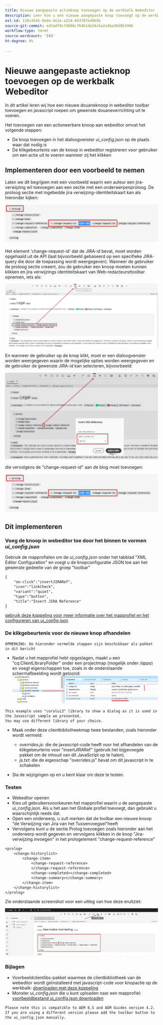 ```yaml
---
title: Nieuwe aangepaste actieknop toevoegen op de werkbalk Webeditor
description: Leer hoe u een nieuwe aangepaste knop toevoegt op de werkbalk voor spetters en javascript aanroept om deze aan te passen.
exl-id: 118c4545-9eda-4e1e-a224-843767e49b5b
source-git-commit: ed3adf0cf8006c76461de34c6a2a4ba38d8b3406
workflow-type: tm+mt
source-wordcount: '543'
ht-degree: 0%

---
```


# Nieuwe aangepaste actieknop toevoegen op de werkbalk Webeditor

In dit artikel leren wij hoe een nieuwe douaneknoop in webeditor toolbar toevoegen en javascript roepen om gewenste douaneverrichting uit te voeren.

Het toevoegen van een actioneerbare knoop aan webeditor omvat het volgende stappen:
- De knop toevoegen in het dialoogvenster *ui_config.json* op de plaats waar dat nodig is
- De klikgebeurtenis van de knoop in webeditor registreren voor gebruiker om een actie uit te voeren wanneer zij het klikken


## Implementeren door een voorbeeld te nemen

Laten we dit begrijpen met een voorbeeld waarin een auteur een jira-verwijzing wil toevoegen aan een sectie met een onderwerpenproloog. De proloog sectie met ingebedde jira verwijzing-identiteitskaart kan als hieronder kijken:

![Prologsectie met verwijzing naar JIRA-id](../../../assets/authoring/webeditor-add-customtoolbarbutton-prolog-sample.png)

Het element &#39;change-request-id&#39; dat de JIRA-id bevat, moet worden opgehaald uit de API (laat bijvoorbeeld gebaseerd op een specifieke JIRA-query die door de toepassing wordt weergegeven). Wanneer de gebruiker de proloog sectie creeert, zou de gebruiker een knoop moeten kunnen klikken en jira verwijzings identiteitskaart van Web-redacteursttoolbar opnemen, iets als:

![Sectie Prolog - verwijzing JIRA toevoegen](../../../assets/authoring/webeditor-add-customtoolbarbutton-prolog-insertjirareference.png)

En wanneer de gebruiker op de knop klikt, moet er een dialoogvenster worden weergegeven waarin de mogelijke opties worden weergegeven en de gebruiker de gewenste JIRA-id kan selecteren, bijvoorbeeld:

![Dialoogvenster JIRA-id toevoegen in het gedeelte Prolog](../../../assets/authoring/webeditor-add-customtoolbarbutton-prolog-insertjirareference-dialog.png)

die vervolgens de &quot;change-request-id&quot; aan de blog moet toevoegen:

![Prologsectie met verwijzing naar JIRA-id](../../../assets/authoring/webeditor-add-customtoolbarbutton-prolog-sample.png)



## Dit implementeren


### Voeg de knoop in webeditor toe door het binnen te vormen *ui_config.json*

Gebruik de mapprofielen om de *ui_config.json* onder het tabblad &quot;XML Editor Configuration&quot; en voegt u de knopconfiguratie JSON toe aan het gewenste gedeelte van de groep &quot;toolbar&quot;

```
{
    "on-click":"insertJIRARef",
    "icon":"linkCheck",
    "variant":"quiet",
    "type":"button",
    "title":"Insert JIRA Reference"
}
```

[gebruik deze koppeling voor meer informatie over het mapprofiel en het configureren van ui_config.json](https://experienceleague.adobe.com/docs/experience-manager-guides-learn/videos/advanced-user-guide/editor-configuration.html?lang=en)


### De klikgebeurtenis voor de nieuwe knop afhandelen

    OPMERKING: De hieronder vermelde stappen zijn beschikbaar als pakket in dit bericht


- Nadat u het mapprofiel hebt opgeslagen, maakt u een &quot;cq:ClientLibraryFolder&quot; onder een projectmap (mogelijk onder */apps*) en voegt eigenschappen toe, zoals in de onderstaande schermafbeelding wordt getoond:
   ![Instellingen voor clientbibliotheek voor webeditor](../../../assets/authoring/webeditor-add-customtoolbarbutton-clientlibrarysettings.png)

```
This example uses "coralui3" library to show a dialog as it is used in the Javascript sample we presented.
You may use different library of your choice.
```

- Maak onder deze clientbibliotheekmap twee bestanden, zoals hieronder wordt vermeld:
   - *overrides.js*: die de javascript-code heeft voor het afhandelen van de klikgebeurtenis voor &quot;insertJIRARef&quot; (gebruik het bijgevoegde pakket om de inhoud van dit JavaScript op te halen).
   - *js.txt*: die de eigenschap &quot;overrides.js&quot; bevat om dit javascript in te schakelen

- Sla de wijzigingen op en u bent klaar om deze te testen.


### Testen

- Webeditor openen
- Kies uit gebruikersvoorkeuren het mapprofiel waarin u de aangepaste *ui_config.json*. Als u het aan het Globale profiel toevoegt, dan gebruikt u waarschijnlijk reeds dat.
- Open een onderwerp, u zult merken dat de toolbar een nieuwe knoop &quot;de Verwijzing van Jira van het Tussenvoegsel&quot;heeft
- Vervolgens kunt u de sectie Prolog toevoegen zoals hieronder aan het onderwerp wordt gegeven en vervolgens klikken in de knop &quot;Jira-verwijzing invoegen&quot; in het prologelement &quot;change-request-reference&quot;

```
<prolog>
    <change-historylist>
        <change-item>
            <change-request-reference>
            </change-request-reference>
            <change-completed></change-completed>
            <change-summary></change-summary>
        </change-item>
    </change-historylist>
</prolog>
```

Zie onderstaande screenshot voor een uitleg van hoe deze eruitziet:

![Nieuwe knop testen](../../../assets/authoring/webeditor-add-customtoolbarbutton-testing.png)


### Bijlagen

- Voorbeeldclientlibs-pakket waarmee de clientbibliotheek van de webeditor wordt geïnstalleerd met javascript-code voor knopactie op de werkbalk: [downloaden met deze koppeling](../../../assets/authoring/webeditor-addbuttonontoolbar-insertjira-clientlib.zip)
- Monster *ui_config.json* die u kunt uploaden naar een mapprofiel: [voorbeeldbestand ui_config.json downloaden](../../../assets/authoring/sample_ui_config_Guides4.2-InsertJiraReference.json)

```
Please note this is compatible to AEM 6.5 and AEM Guides version 4.2.
If you are using a different version please add the toolbar button to the ui_config.json manually.
```
